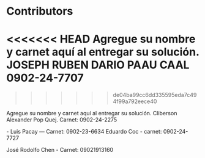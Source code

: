 # Contributors
<<<<<<< HEAD
Agregue su nombre y carnet aquí al entregar su solución.
JOSEPH RUBEN DARIO PAAU CAAL 0902-24-7707
=======
>>>>>>> de04ba99cc6dd335595eda7c494f99a792eece40

Agregue su nombre y carnet aquí al entregar su solución.
Cliberson Alexander Pop Quej. Carnet: 0902-24-2275


\- Luis Pacay — Carnet: 0902-23-6634
Eduardo Coc - carnet: 0902-24-7727



José Rodolfo Chen - Carnet: 09021913160
